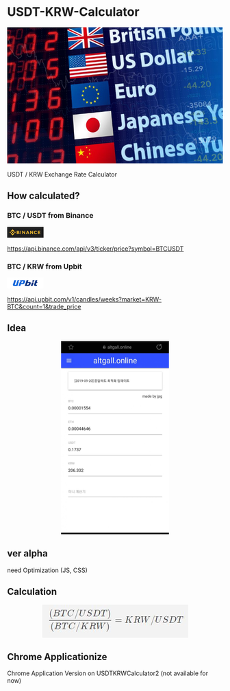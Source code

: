 # USDT-KRW-Calculator

<p align="center"><img src="/img/foreignExchange.jpg"></p>

USDT / KRW Exchange Rate Calculator

## How calculated?

### BTC / USDT from Binance

![calculation](/img/binance.jpg)

https://api.binance.com/api/v3/ticker/price?symbol=BTCUSDT

### BTC / KRW from Upbit

![calculation](/img/upbit.jpg)

https://api.upbit.com/v1/candles/weeks?market=KRW-BTC&count=1&trade_price

## Idea

<p align="center"><img src="/img/altgallonline.jpg" width="50%" height="50%"></p>

## ver alpha

need Optimization (JS, CSS)

## Calculation

<p align="center"><img src="/img/math.jpg"></p>

## Chrome Applicationize

Chrome Application Version on USDTKRWCalculator2 (not available for now)
